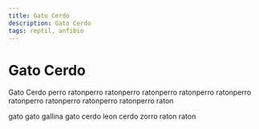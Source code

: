 ```yaml
---
title: Gato Cerdo
description: Gato Cerdo
tags: reptil, anfibio
---
```


# Gato Cerdo

Gato Cerdo perro ratonperro ratonperro ratonperro ratonperro ratonperro ratonperro ratonperro ratonperro ratonperro raton

gato gato gallina gato cerdo leon cerdo zorro raton raton